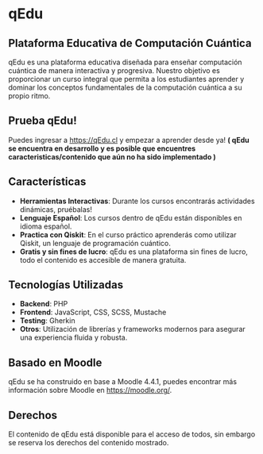 # qEdu
## Plataforma Educativa de Computación Cuántica

qEdu es una plataforma educativa diseñada para enseñar computación cuántica de manera interactiva y progresiva. Nuestro objetivo es proporcionar un curso integral que permita a los estudiantes aprender y dominar los conceptos fundamentales de la computación cuántica a su propio ritmo.

## Prueba qEdu!

Puedes ingresar a https://qEdu.cl y empezar a aprender desde ya!
**( qEdu se encuentra en desarrollo y es posible que encuentres caracteristicas/contenido que aún no ha sido implementado )** 

## Características

- **Herramientas Interactivas**: Durante los cursos encontrarás actividades dinámicas, pruébalas!
- **Lenguaje Español**: Los cursos dentro de qEdu están disponibles en idioma español.
- **Practica con Qiskit**: En el curso práctico aprenderás como utilizar Qiskit, un lenguaje de programación cuántico.
- **Gratis y sin fines de lucro**: qEdu es una plataforma sin fines de lucro, todo el contenido es accesible de manera gratuita.

## Tecnologías Utilizadas

- **Backend**: PHP
- **Frontend**: JavaScript, CSS, SCSS, Mustache
- **Testing**: Gherkin
- **Otros**: Utilización de librerías y frameworks modernos para asegurar una experiencia fluida y robusta.

## Basado en Moodle 

qEdu se ha construido en base a Moodle 4.4.1, puedes encontrar más información sobre Moodle en https://moodle.org/.

## Derechos 

El contenido de qEdu está disponible para el acceso de todos, sin embargo se reserva los derechos del contenido mostrado.



